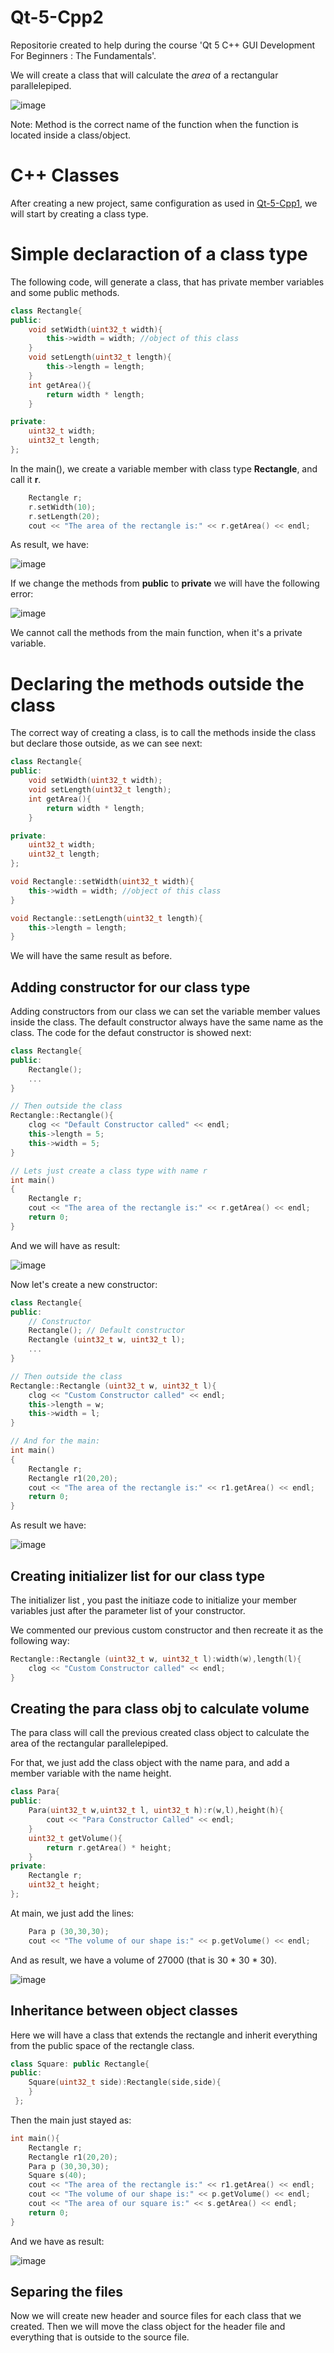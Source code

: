 # Qt-5-Cpp2
Repositorie created to help during the course 'Qt 5 C++ GUI Development For Beginners : The Fundamentals'.

We will create a class that will calculate the *area* of a rectangular parallelepiped.

![image](https://user-images.githubusercontent.com/58916022/223706846-745685a3-99ce-4544-b3a9-87dfe8499a2a.png)

Note: Method is the correct name of the function when the function is located inside a class/object.

# C++ Classes

After creating a new project, same configuration as used in [Qt-5-Cpp1](https://github.com/Rafaelatff/Qt-5-Cpp1), we will start by creating a class type.

# Simple declaraction of a class type

The following code, will generate a class, that has private member variables and some public methods. 

```c++
class Rectangle{
public:
    void setWidth(uint32_t width){
        this->width = width; //object of this class
    }
    void setLength(uint32_t length){
        this->length = length;
    }
    int getArea(){
        return width * length;
    }

private:
    uint32_t width;
    uint32_t length;
};
```

In the main(), we create a variable member with class type **Rectangle**, and call it **r**.

```c++
    Rectangle r;
    r.setWidth(10);
    r.setLength(20);
    cout << "The area of the rectangle is:" << r.getArea() << endl;
```

As result, we have:

![image](https://user-images.githubusercontent.com/58916022/223698545-ef20509b-20da-4887-b288-b48ef71588e4.png)

If we change the methods from **public** to **private** we will have the following error:

![image](https://user-images.githubusercontent.com/58916022/223699603-1e880f1e-10cb-4062-b27e-979e5e488579.png)

We cannot call the methods from the main function, when it's a private variable.

# Declaring the methods outside the class

The correct way of creating a class, is to call the methods inside the class but declare those outside, as we can see next:

```c++
class Rectangle{
public:
    void setWidth(uint32_t width);
    void setLength(uint32_t length);
    int getArea(){
        return width * length;
    }

private:
    uint32_t width;
    uint32_t length;
};

void Rectangle::setWidth(uint32_t width){
    this->width = width; //object of this class
}

void Rectangle::setLength(uint32_t length){
    this->length = length;
}
```

We will have the same result as before.

## Adding constructor for our class type

Adding constructors from our class we can set the variable member values inside the class. The default constructor always have the same name as the class. The code for the defaut constructor is showed next:

```c++
class Rectangle{
public:
    Rectangle();
    ...
}

// Then outside the class
Rectangle::Rectangle(){
    clog << "Default Constructor called" << endl;
    this->length = 5;
    this->width = 5;
}  

// Lets just create a class type with name r
int main()
{
    Rectangle r;
    cout << "The area of the rectangle is:" << r.getArea() << endl;
    return 0;
}
```
And we will have as result:

![image](https://user-images.githubusercontent.com/58916022/223703715-7d905a14-d400-4c55-bdbd-4d005c1b8149.png)

Now let's create a new constructor:

```c++
class Rectangle{
public:
    // Constructor
    Rectangle(); // Default constructor
    Rectangle (uint32_t w, uint32_t l);
    ...
}

// Then outside the class
Rectangle::Rectangle (uint32_t w, uint32_t l){
    clog << "Custom Constructor called" << endl;
    this->length = w;
    this->width = l;
}

// And for the main:
int main()
{
    Rectangle r;
    Rectangle r1(20,20);
    cout << "The area of the rectangle is:" << r1.getArea() << endl;
    return 0;
}
```
As result we have:

![image](https://user-images.githubusercontent.com/58916022/223704249-32734d11-ad2d-456e-9b48-3427a31b9133.png)

## Creating initializer list for our class type

The initializer list , you past the initiaze code to initialize your member variables just after the parameter list of your constructor.

We commented our previous custom constructor and then recreate it as the following way:

```c++
Rectangle::Rectangle (uint32_t w, uint32_t l):width(w),length(l){
    clog << "Custom Constructor called" << endl;
}
```
## Creating the para class obj to calculate volume

The para class will call the previous created class object to calculate the area of the rectangular parallelepiped.

For that, we just add the class object with the name para, and add a member variable with the name height.

```c++
class Para{
public:
    Para(uint32_t w,uint32_t l, uint32_t h):r(w,l),height(h){
        cout << "Para Constructor Called" << endl;
    }
    uint32_t getVolume(){
        return r.getArea() * height;
    }
private:
    Rectangle r;
    uint32_t height;
};
```

At main, we just add the lines: 

```c++
    Para p (30,30,30);   
    cout << "The volume of our shape is:" << p.getVolume() << endl;
```
And as result, we have a volume of 27000 (that is 30 * 30 * 30).

![image](https://user-images.githubusercontent.com/58916022/223709621-da70e488-50f7-4ac8-87e0-f72b280e7131.png)

## Inheritance between object classes

Here we will have a class that extends the rectangle and inherit everything from the public space of the rectangle class.

```c++
class Square: public Rectangle{
public:
    Square(uint32_t side):Rectangle(side,side){
    }
 };
```

Then the main just stayed as:

```c++
int main(){
    Rectangle r;
    Rectangle r1(20,20);
    Para p (30,30,30);
    Square s(40);
    cout << "The area of the rectangle is:" << r1.getArea() << endl;
    cout << "The volume of our shape is:" << p.getVolume() << endl;
    cout << "The area of our square is:" << s.getArea() << endl;
    return 0;
}
```

And we have as result:

![image](https://user-images.githubusercontent.com/58916022/223712650-ec4a2169-2f20-4f13-8bd8-66c08e694a29.png)

## Separing the files

Now we will create new header and source files for each class that we created. Then we will move the class object for the header file and everything that is outside to the source file.


